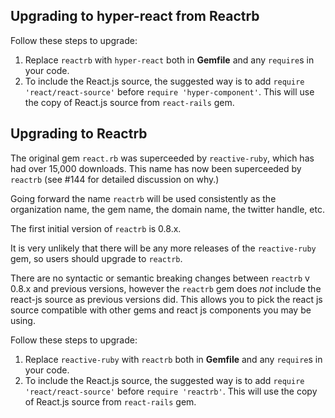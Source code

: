 ## Upgrading to hyper-react from Reactrb

Follow these steps to upgrade:

1. Replace `reactrb` with `hyper-react` both in **Gemfile** and any `require`s in your code.
2. To include the React.js source, the suggested way is to add `require 'react/react-source'` before `require 'hyper-component'`. This will use the copy of React.js source from `react-rails` gem.

## Upgrading to Reactrb

The original gem `react.rb` was superceeded by `reactive-ruby`, which has had over 15,000 downloads.  This name has now been superceeded by `reactrb` (see #144 for detailed discussion on why.)

Going forward the name `reactrb` will be used consistently as the organization name, the gem name, the domain name, the twitter handle, etc.

The first initial version of `reactrb` is 0.8.x.

It is very unlikely that there will be any more releases of the `reactive-ruby` gem, so users should upgrade to `reactrb`.

There are no syntactic or semantic breaking changes between `reactrb` v 0.8.x and
previous versions, however the `reactrb` gem does *not* include the react-js source as previous versions did.  This allows you to pick the react js source compatible with other gems and react js components you may be using.

Follow these steps to upgrade:

1. Replace `reactive-ruby` with `reactrb` both in **Gemfile** and any `require`s in your code.
2. To include the React.js source, the suggested way is to add `require 'react/react-source'` before `require 'reactrb'`. This will use the copy of React.js source from `react-rails` gem.
